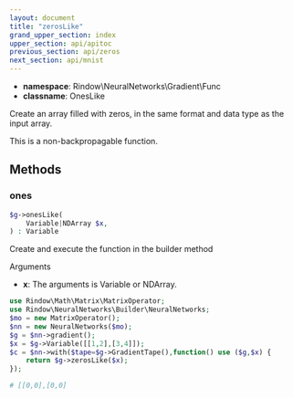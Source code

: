 ```yaml
---
layout: document
title: "zerosLike"
grand_upper_section: index
upper_section: api/apitoc
previous_section: api/zeros
next_section: api/mnist
---
```


- **namespace**: Rindow\NeuralNetworks\Gradient\Func
- **classname**: OnesLike

Create an array filled with zeros, in the same format and data type as the input array.

This is a non-backpropagable function.

Methods
-------

### ones
```php
$g->onesLike(
    Variable|NDArray $x,
) : Variable
```
Create and execute the function in the builder method

Arguments

- **x**: The arguments is Variable or NDArray. 

```php
use Rindow\Math\Matrix\MatrixOperator;
use Rindow\NeuralNetworks\Builder\NeuralNetworks;
$mo = new MatrixOperator();
$nn = new NeuralNetworks($mo);
$g = $nn->gradient();
$x = $g->Variable([[1,2],[3,4]]);
$c = $nn->with($tape=$g->GradientTape(),function() use ($g,$x) {
    return $g->zerosLike($x);
});

# [[0,0],[0,0]

```
